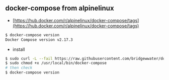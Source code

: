## docker-compose from alpinelinux

- [https://hub.docker.com/r/alpinelinux/docker-compose/tags](https://hub.docker.com/r/alpinelinux/docker-compose/tags)

```bash
$ docker-compose version
Docker Compose version v2.17.3
```

- install

```bash
$ sudo curl -L --fail https://raw.githubusercontent.com/bridgewwater/docker-exec-tools/main/docker-compose/full-platform/alpinelinux/run.sh -o /usr/local/bin/docker-compose
$ sudo chmod +x /usr/local/bin/docker-compose
# then check
$ docker-compose version
```
